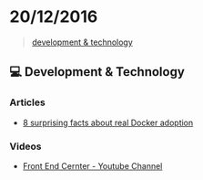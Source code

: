 # 20/12/2016

> [development & technology](#computer-development--technology)

## :computer: Development & Technology

### Articles
- [8 surprising facts about real Docker adoption](https://www.datadoghq.com/docker-adoption/)

### Videos
- [Front End Cernter - Youtube Channel](https://www.youtube.com/channel/UCbxzdZTDn4YB4Z-ukch2ivw)
